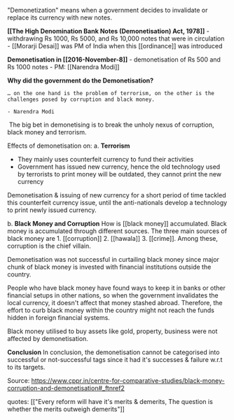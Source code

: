 "Demonetization" means when a government decides to invalidate or replace its currency with new notes.

**[[The High Denomination Bank Notes (Demonetisation) Act, 1978]]**
	- withdrawing Rs 1000, Rs 5000, and Rs 10,000 notes that were in circulation
	- [[Morarji Desai]] was PM of India when this [[ordinance]] was introduced 

**Demonetisation in [[2016-November-8]]**
	- demonetisation of Rs 500 and Rs 1000 notes
	- PM: [[Narendra Modi]]

**Why did the government do the Demonetisation?**
```
… on the one hand is the problem of terrorism, on the other is the challenges posed by corruption and black money.

- Narendra Modi
```
 The big bet in demonetising is to break the unholy nexus of corruption, black money and terrorism.

Effects of demonetisation on:
a. **Terrorism**
- They mainly uses counterfeit currency to fund their activities 
- Government has issued new currency, hence the old technology used by terrorists to print money will be outdated, they cannot print the new currency 

Demonetisation & issuing of new currency for a short period of time tackled this counterfeit currency issue, until the anti-nationals develop a technology to print newly issued currency.

b. **Black Money and Corruption**
How is [[black money]] accumulated.
  Black money is accumulated through different sources. The three main sources of black money are 
	  1. [[corruption]]
	  2. [[hawala]]
	  3. [[crime]]. 
  Among these, corruption is the chief villain.

Demonetisation was not successful in curtailing black money since major chunk of black money is invested with financial institutions outside the country.

People who have black money have found ways to keep it in banks or other financial setups in other nations, so when the government invalidates the local currency, it doesn't affect that money stashed abroad. Therefore, the effort to curb black money within the country might not reach the funds hidden in foreign financial systems.

Black money utilised to buy assets like gold, property, business were not affected by demonetisation.

**Conclusion**
In conclusion, the demonetisation cannot be categorised into successful or not-successful tags since it had it's successes & failure w.r.t to its targets. 


Source:
https://www.cppr.in/centre-for-comparative-studies/black-money-corruption-and-demonetisation#_ftnref2

quotes:
[["Every reform will have it's merits & demerits, The question is whether the merits outweigh demerits"]] 